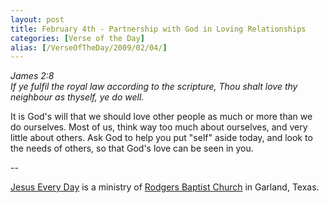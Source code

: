 ```yaml
---
layout: post
title: February 4th - Partnership with God in Loving Relationships
categories: [Verse of the Day]
alias: [/VerseOfTheDay/2009/02/04/]
---
```


_James 2:8  
If ye fulfil the royal law according to the scripture, Thou shalt
love thy neighbour as thyself, ye do well._

It is God's will that we should love other people as much or more
than we do ourselves. Most of us, think way too much about ourselves,
and very little about others. Ask God to help you put "self" aside
today, and look to the needs of others, so that God's love can be
seen in you.

 --

<a href=http://jesuseveryday.net>Jesus Every Day</a> is a ministry of <a href=http://rodgersbaptist.net>Rodgers Baptist Church</a> in Garland, Texas.

